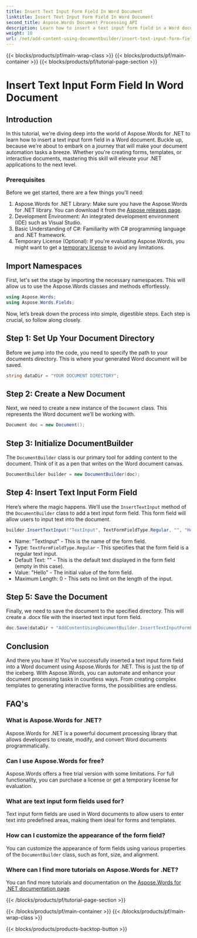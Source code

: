 ```yaml
---
title: Insert Text Input Form Field In Word Document
linktitle: Insert Text Input Form Field In Word Document
second_title: Aspose.Words Document Processing API
description: Learn how to insert a text input form field in a Word document using Aspose.Words for .NET with this step-by-step tutorial. Perfect for creating interactive forms.
weight: 10
url: /net/add-content-using-documentbuilder/insert-text-input-form-field/
---
```


{{< blocks/products/pf/main-wrap-class >}}
{{< blocks/products/pf/main-container >}}
{{< blocks/products/pf/tutorial-page-section >}}

# Insert Text Input Form Field In Word Document

## Introduction

In this tutorial, we're diving deep into the world of Aspose.Words for .NET to learn how to insert a text input form field in a Word document. Buckle up, because we're about to embark on a journey that will make your document automation tasks a breeze. Whether you're creating forms, templates, or interactive documents, mastering this skill will elevate your .NET applications to the next level.

### Prerequisites

Before we get started, there are a few things you'll need:

1. Aspose.Words for .NET Library: Make sure you have the Aspose.Words for .NET library. You can download it from the [Aspose releases page](https://releases.aspose.com/words/net/).
2. Development Environment: An integrated development environment (IDE) such as Visual Studio.
3. Basic Understanding of C#: Familiarity with C# programming language and .NET framework.
4. Temporary License (Optional): If you're evaluating Aspose.Words, you might want to get a [temporary license](https://purchase.aspose.com/temporary-license/) to avoid any limitations.

## Import Namespaces

First, let's set the stage by importing the necessary namespaces. This will allow us to use the Aspose.Words classes and methods effortlessly.

```csharp
using Aspose.Words;
using Aspose.Words.Fields;
```

Now, let’s break down the process into simple, digestible steps. Each step is crucial, so follow along closely.

## Step 1: Set Up Your Document Directory

Before we jump into the code, you need to specify the path to your documents directory. This is where your generated Word document will be saved.

```csharp
string dataDir = "YOUR DOCUMENT DIRECTORY";
```

## Step 2: Create a New Document

Next, we need to create a new instance of the `Document` class. This represents the Word document we’ll be working with.

```csharp
Document doc = new Document();
```

## Step 3: Initialize DocumentBuilder

The `DocumentBuilder` class is our primary tool for adding content to the document. Think of it as a pen that writes on the Word document canvas.

```csharp
DocumentBuilder builder = new DocumentBuilder(doc);
```

## Step 4: Insert Text Input Form Field

Here’s where the magic happens. We’ll use the `InsertTextInput` method of the `DocumentBuilder` class to add a text input form field. This form field will allow users to input text into the document.

```csharp
builder.InsertTextInput("TextInput", TextFormFieldType.Regular, "", "Hello", 0);
```

- Name: "TextInput" - This is the name of the form field.
- Type: `TextFormFieldType.Regular` - This specifies that the form field is a regular text input.
- Default Text: "" - This is the default text displayed in the form field (empty in this case).
- Value: "Hello" - The initial value of the form field.
- Maximum Length: 0 - This sets no limit on the length of the input.

## Step 5: Save the Document

Finally, we need to save the document to the specified directory. This will create a .docx file with the inserted text input form field.

```csharp
doc.Save(dataDir + "AddContentUsingDocumentBuilder.InsertTextInputFormField.docx");
```

## Conclusion

And there you have it! You've successfully inserted a text input form field into a Word document using Aspose.Words for .NET. This is just the tip of the iceberg. With Aspose.Words, you can automate and enhance your document processing tasks in countless ways. From creating complex templates to generating interactive forms, the possibilities are endless.

## FAQ's

### What is Aspose.Words for .NET?
Aspose.Words for .NET is a powerful document processing library that allows developers to create, modify, and convert Word documents programmatically.

### Can I use Aspose.Words for free?
Aspose.Words offers a free trial version with some limitations. For full functionality, you can purchase a license or get a temporary license for evaluation.

### What are text input form fields used for?
Text input form fields are used in Word documents to allow users to enter text into predefined areas, making them ideal for forms and templates.

### How can I customize the appearance of the form field?
You can customize the appearance of form fields using various properties of the `DocumentBuilder` class, such as font, size, and alignment.

### Where can I find more tutorials on Aspose.Words for .NET?
You can find more tutorials and documentation on the [Aspose.Words for .NET documentation page](https://reference.aspose.com/words/net/).


{{< /blocks/products/pf/tutorial-page-section >}}

{{< /blocks/products/pf/main-container >}}
{{< /blocks/products/pf/main-wrap-class >}}

{{< blocks/products/products-backtop-button >}}
